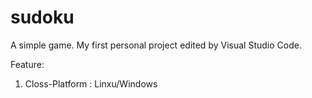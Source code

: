 # sudoku
A simple game. My first personal project edited by Visual Studio Code.

Feature:
1. Closs-Platform : Linxu/Windows
